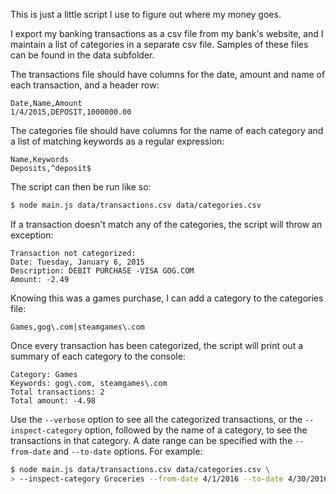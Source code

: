 This is just a little script I use to figure out where my money goes.

I export my banking transactions as a csv file from my bank's website, and I
maintain a list of categories in a separate csv file. Samples of these files can
be found in the data subfolder.

The transactions file should have columns for the date, amount and name of each
transaction, and a header row:

```
Date,Name,Amount
1/4/2015,DEPOSIT,1000000.00
```

The categories file should have columns for the name of each category and a list
of matching keywords as a regular expression:

```
Name,Keywords
Deposits,^deposit$
```

The script can then be run like so:

```sh
$ node main.js data/transactions.csv data/categories.csv
```

If a transaction doesn't match any of the categories, the script will throw an
exception:

```
Transaction not categorized:
Date: Tuesday, January 6, 2015
Description: DEBIT PURCHASE -VISA GOG.COM
Amount: -2.49
```

Knowing this was a games purchase, I can add a category to the categories file:

```
Games,gog\.com|steamgames\.com
```

Once every transaction has been categorized, the script will print out a summary
of each category to the console:

```
Category: Games
Keywords: gog\.com, steamgames\.com
Total transactions: 2
Total amount: -4.98
```

Use the `--verbose` option to see all the categorized transactions, or the
`--inspect-category` option, followed by the name of a category, to see the
transactions in that category. A date range can be specified with the
`--from-date` and `--to-date` options. For example:

```sh
$ node main.js data/transactions.csv data/categories.csv \
> --inspect-category Groceries --from-date 4/1/2016 --to-date 4/30/2016
```

